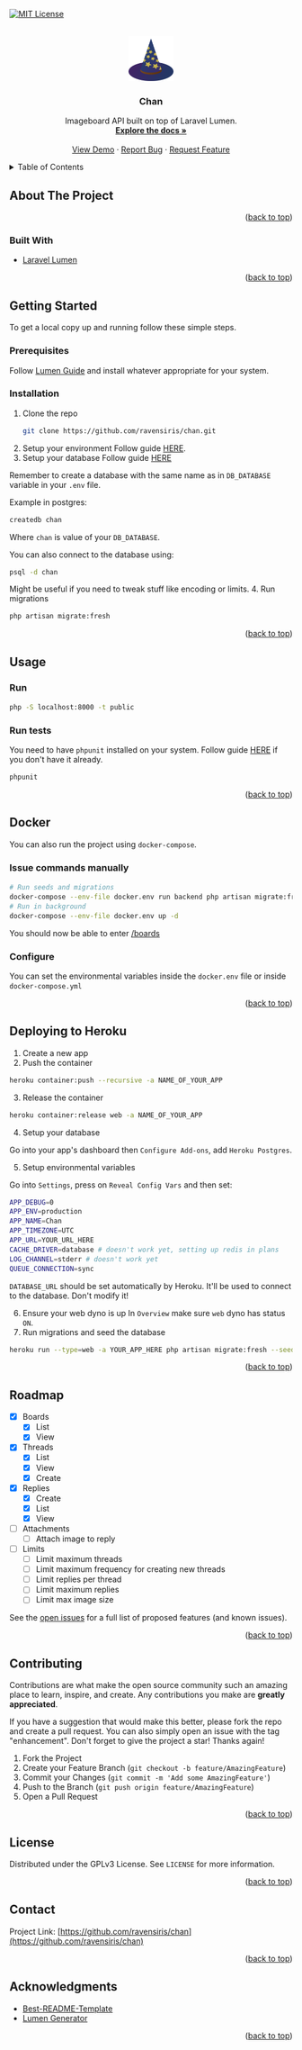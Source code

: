 <div id="top"></div>

[![MIT License][license-shield]][license-url]

<!-- PROJECT LOGO -->
<br />
<div align="center">
  <a href="https://github.com/ravensiris/chan">
    <img src="images/logo.png" alt="Logo" width="80" height="80">
  </a>

<h3 align="center">Chan</h3>

  <p align="center">
    Imageboard API built on top of Laravel Lumen.
    <br />
    <a href="https://github.com/ravensiris/chan"><strong>Explore the docs »</strong></a>
    <br />
    <br />
    <a href="https://github.com/ravensiris/chan">View Demo</a>
    ·
    <a href="https://github.com/ravensiris/chan/issues">Report Bug</a>
    ·
    <a href="https://github.com/ravensiris/chan/issues">Request Feature</a>
  </p>
</div>

<!-- TABLE OF CONTENTS -->
<details>
  <summary>Table of Contents</summary>
  <ol>
    <li>
      <a href="#about-the-project">About The Project</a>
      <ul>
        <li><a href="#built-with">Built With</a></li>
      </ul>
    </li>
    <li>
      <a href="#getting-started">Getting Started</a>
      <ul>
        <li><a href="#prerequisites">Prerequisites</a></li>
        <li><a href="#installation">Installation</a></li>
      </ul>
    </li>
    <li><a href="#usage">Usage</a></li>
    <li><a href="#roadmap">Roadmap</a></li>
    <li><a href="#docker">Docker</a></li>
    <li><a href="#deploying-to-heroku">Heroku</a></li>
    <li><a href="#contributing">Contributing</a></li>
    <li><a href="#license">License</a></li>
    <li><a href="#contact">Contact</a></li>
    <li><a href="#acknowledgments">Acknowledgments</a></li>
  </ol>
</details>

<!-- ABOUT THE PROJECT -->

## About The Project

<p align="right">(<a href="#top">back to top</a>)</p>

### Built With

-   [Laravel Lumen](https://lumen.laravel.com/)

<p align="right">(<a href="#top">back to top</a>)</p>

<!-- GETTING STARTED -->

## Getting Started

To get a local copy up and running follow these simple steps.

### Prerequisites

Follow [Lumen Guide](https://lumen.laravel.com/docs/8.x) and install whatever appropriate for your system.

### Installation

1. Clone the repo
    ```sh
    git clone https://github.com/ravensiris/chan.git
    ```
2. Setup your environment
   Follow guide [HERE](https://lumen.laravel.com/docs/8.x/configuration#environment-configuration).
3. Setup your database
   Follow guide [HERE](https://lumen.laravel.com/docs/8.x/database#configuration)

Remember to create a database with the same name as in `DB_DATABASE` variable in your `.env` file.

Example in postgres:

```sh
createdb chan
```

Where `chan` is value of your `DB_DATABASE`.

You can also connect to the database using:

```sh
psql -d chan
```

Might be useful if you need to tweak stuff like encoding or limits. 4. Run migrations

```sh
php artisan migrate:fresh
```

<p align="right">(<a href="#top">back to top</a>)</p>

<!-- USAGE EXAMPLES -->

## Usage

### Run

```sh
php -S localhost:8000 -t public
```

### Run tests

You need to have `phpunit` installed on your system.
Follow guide [HERE](https://phpunit.readthedocs.io/en/9.5/installation.html) if you don't have it already.

```sh
phpunit
```

<p align="right">(<a href="#top">back to top</a>)</p>

<!-- DOCKER -->

## Docker

You can also run the project using `docker-compose`.

### Issue commands manually

```sh
# Run seeds and migrations
docker-compose --env-file docker.env run backend php artisan migrate:fresh --seed
# Run in background
docker-compose --env-file docker.env up -d
```

You should now be able to enter [/boards](http://localhost:8000/boards)

### Configure

You can set the environmental variables inside the `docker.env` file or inside `docker-compose.yml`

<p align="right">(<a href="#top">back to top</a>)</p>

<!-- HEROKU -->

## Deploying to Heroku

1. Create a new app
2. Push the container

```sh
heroku container:push --recursive -a NAME_OF_YOUR_APP
```

3. Release the container

```sh
heroku container:release web -a NAME_OF_YOUR_APP
```

4. Setup your database

Go into your app's dashboard then `Configure Add-ons`, add `Heroku Postgres`.

5. Setup environmental variables

Go into `Settings`, press on `Reveal Config Vars` and then set:

```sh
APP_DEBUG=0
APP_ENV=production
APP_NAME=Chan
APP_TIMEZONE=UTC
APP_URL=YOUR_URL_HERE
CACHE_DRIVER=database # doesn't work yet, setting up redis in plans
LOG_CHANNEL=stderr # doesn't work yet
QUEUE_CONNECTION=sync
```

`DATABASE_URL` should be set automatically by Heroku. It'll be used to connect to the database. Don't modify it!

6. Ensure your web dyno is up
   In `Overview` make sure `web` dyno has status `ON`.
7. Run migrations and seed the database

```sh
heroku run --type=web -a YOUR_APP_HERE php artisan migrate:fresh --seed
```

<p align="right">(<a href="#top">back to top</a>)</p>

<!-- ROADMAP -->

## Roadmap

-   [x] Boards
    -   [x] List
    -   [x] View
-   [x] Threads
    -   [x] List
    -   [x] View
    -   [x] Create
-   [x] Replies
    -   [x] Create
    -   [x] List
    -   [x] View
-   [ ] Attachments
    -   [ ] Attach image to reply
-   [ ] Limits
    -   [ ] Limit maximum threads
    -   [ ] Limit maximum frequency for creating new threads
    -   [ ] Limit replies per thread
    -   [ ] Limit maximum replies
    -   [ ] Limit max image size

See the [open issues](https://github.com/ravensiris/chan/issues) for a full list of proposed features (and known issues).

<p align="right">(<a href="#top">back to top</a>)</p>

<!-- CONTRIBUTING -->

## Contributing

Contributions are what make the open source community such an amazing place to learn, inspire, and create. Any contributions you make are **greatly appreciated**.

If you have a suggestion that would make this better, please fork the repo and create a pull request. You can also simply open an issue with the tag "enhancement".
Don't forget to give the project a star! Thanks again!

1. Fork the Project
2. Create your Feature Branch (`git checkout -b feature/AmazingFeature`)
3. Commit your Changes (`git commit -m 'Add some AmazingFeature'`)
4. Push to the Branch (`git push origin feature/AmazingFeature`)
5. Open a Pull Request

<p align="right">(<a href="#top">back to top</a>)</p>

<!-- LICENSE -->

## License

Distributed under the GPLv3 License. See `LICENSE` for more information.

<p align="right">(<a href="#top">back to top</a>)</p>

<!-- CONTACT -->

## Contact

Project Link: [https://github.com/ravensiris/chan](https://github.com/ravensiris/chan)

<p align="right">(<a href="#top">back to top</a>)</p>

<!-- ACKNOWLEDGMENTS -->

## Acknowledgments

-   [Best-README-Template](https://github.com/othneildrew/Best-README-Template)
-   [Lumen Generator](https://github.com/flipboxstudio/lumen-generator)

<p align="right">(<a href="#top">back to top</a>)</p>

<!-- MARKDOWN LINKS & IMAGES -->
<!-- https://www.markdownguide.org/basic-syntax/#reference-style-links -->

[license-shield]: https://img.shields.io/github/license/ravensiris/chan.svg?style=for-the-badge
[license-url]: https://github.com/ravensiris/chan/blob/master/COPYING

